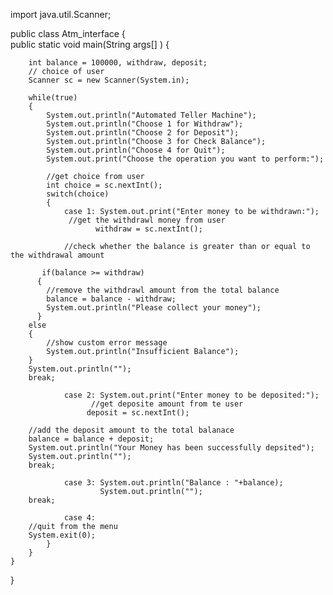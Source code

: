 import java.util.Scanner;  
  
  public class Atm_interface {  
    public static void main(String args[] ) {  
        
        int balance = 100000, withdraw, deposit;  
        // choice of user  
        Scanner sc = new Scanner(System.in);  
          
        while(true)  
        {  
            System.out.println("Automated Teller Machine");  
            System.out.println("Choose 1 for Withdraw");  
            System.out.println("Choose 2 for Deposit");  
            System.out.println("Choose 3 for Check Balance");  
            System.out.println("Choose 4 for Quit");  
            System.out.print("Choose the operation you want to perform:");  
              
            //get choice from user  
            int choice = sc.nextInt();  
            switch(choice)  
            {  
                case 1: System.out.print("Enter money to be withdrawn:");  
                 //get the withdrawl money from user  
                       withdraw = sc.nextInt(); 
          
                //check whether the balance is greater than or equal to the withdrawal amount         
       
           if(balance >= withdraw)  
          {  
            //remove the withdrawl amount from the total balance  
            balance = balance - withdraw;  
            System.out.println("Please collect your money");  
          }  
        else  
        {  
            //show custom error message   
            System.out.println("Insufficient Balance");  
        }  
        System.out.println("");  
        break;  
   
                case 2: System.out.print("Enter money to be deposited:"); 
                      //get deposite amount from te user  
                     deposit = sc.nextInt();
         
        //add the deposit amount to the total balanace  
        balance = balance + deposit;  
        System.out.println("Your Money has been successfully depsited");  
        System.out.println("");  
        break;  
   
                case 3: System.out.println("Balance : "+balance); 
                        System.out.println("");  
        break;  
   
                case 4:  
        //quit from the menu  
        System.exit(0);  
            }  
        }  
    }  
}  
